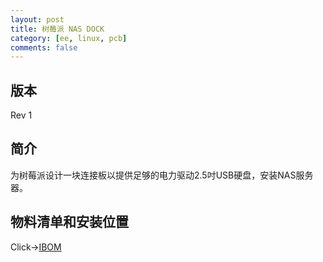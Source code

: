 ```yaml
---
layout: post
title: 树莓派 NAS DOCK
category: [ee, linux, pcb]
comments: false
---
```


## 版本
Rev 1

## 简介
为树莓派设计一块连接板以提供足够的电力驱动2.5吋USB硬盘，安装NAS服务器。

## 物料清单和安装位置
Click->[IBOM](/static/KiCAD-20200615-PI2-NAS-DOCK/bom/ibom/html)

